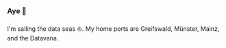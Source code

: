 ### Aye 👋

I'm sailing the data seas ⛵. My home ports are Greifswald, Münster, Mainz, and the Datavana. 
